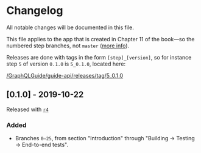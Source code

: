 # Changelog
All notable changes will be documented in this file.

This file applies to the app that is created in Chapter 11 of the book—so the numbered step branches, not `master` ([more info](https://github.com/GraphQLGuide/guide-api/blob/master/README.md#chapter-11)).

Releases are done with tags in the form `[step]_[version]`, so for instance step `5` of version `0.1.0` is `5_0.1.0`, located here: 

[/GraphQLGuide/guide-api/releases/tag/5_0.1.0](https://github.com/GraphQLGuide/guide-api/releases/tag/5_0.1.0)

<!-- ## [Unreleased]
### Added
### Removed
### Changed
### Fixed -->

## [0.1.0] - 2019-10-22
Released with [`r4`](https://github.com/GraphQLGuide/book/releases/tag/r4)

### Added
- Branches `0–25`, from section "Introduction" through "Building -> Testing -> End-to-end tests". 
